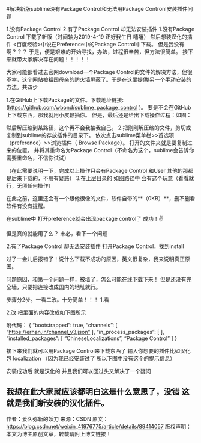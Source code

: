#解决新版sublime没有Package Control和无法用Package Contronl安装插件问题


1.没有Package Control
2.有了Package Control 却无法安装插件
1.没有Package Control
下载了新版（时间轴为2019-4-19 正好我生日 嘻嘻） 然后想装汉化的插件 <百度经验>中说在Preference中的Package Control中下载。
但是我没有啊？？？
于是，便是艰难的开始寻找，办法，过程很辛苦，但方法很简单。
接下来就带大家解决存在问题！！！！！

大家可能都看过去官网download一个Package Control的文件的解决方法，但很不幸，这个网站被祖国母亲的防火墙屏蔽了。于是在这里提供l另一个手动安装的方法。共四步

1.在GitHub上下载Package的文件。下载地址链接: (https://github.com/wbond/sublime_package_control )。
要是不会在GitHub上下载东西，那我就用小皮鞭抽你。
但是，最后还是给出下载操作过程：如图：

然后解压缩到某路径，这个再不会我抽我自己。
2.把刚刚解压缩的文件，剪切或复制到sublime的存放插件的目录下。
依次点击sublime菜单栏>>首选项（preference）>>浏览插件（ Browse Package）。
打开的文件夹就是要复制过来的位置。
并将其重命名为Package Control（不命名为这个，sublime会告诉你需要重命名，不信你试试）

（在此需要说明一下，完成以上操作只会有Package Control 和User 其他的那都是后来下载的，不用有疑惑）
3.在上层目录的 如图路径中 会有这个玩意（看看就行，无须任何操作）

在此之前，这里还会有一个跟他很像的文件，软件自带的**（0KB）**，删不删看软件有没有提醒。

在sublime中 打开preference就会出现package control了
成功！✌

但是真的就能用了么？ 未必，看下一个问题

2.有了Package Control 却无法安装插件
打开Package Control，找到install

过了一会儿后报错了！说什么下载不成功的原因，英文很复杂，我来说明真正原因。

问题原因，和第一个问题一样，被墙了，怎么可能在线下载下来！
但是还没有完全墙，只要把连接改成国内的地址就行。

步骤分2步。一看二改。十分简单！！！
1.看

2.改
把里面的内容改成如下图所示

附代码：
{
“bootstrapped”: true,
“channels”:
[
“https://erhan.in/channel_v3.json”
],
“in_process_packages”:
[
],
“installed_packages”:
[
“ChineseLocalizations”,
“Package Control”
]
}

接下来我们就可以用Package Control来下载东西了
输入你想要的插件比如汉化包 localization （因为我已经安装过了 所以下图中没有这个的提示信息）

安装成功后 就是汉化的 并且我们可以回过头又解决了一个疑问


我想在此大家就应该都明白这是什么意思了，没错 这就是我们新安装的汉化插件。
--------------------- 
作者：爱久弥新的妖刀 
来源：CSDN 
原文：https://blog.csdn.net/weixin_41976775/article/details/89414057 
版权声明：本文为博主原创文章，转载请附上博文链接！
